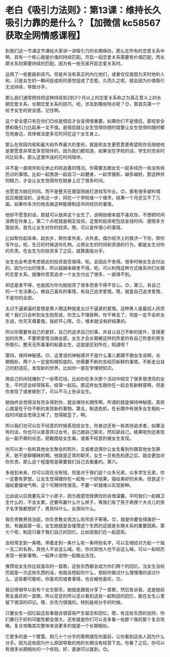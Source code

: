 # 老白《吸引力法则》：第13课：维持长久吸引力靠的是什么？【加微信 kc58567 获取全网情感课程】

到我们这一节课这节课给大家讲一讲吸引力的长期保存。那么在所有的恋爱关系中啊，具有一个核心就是价值的持续匹配。开启一段恋爱关系需要有价值匹配，而长期关系则需要持续的匹配。因为有一些兄弟开启恋爱关系时。

运用了一些套路和技巧。但是并没有真正的内化他们，或者仅仅是因为天时地利人和，只是女生的一瞬间促成呃的感觉促成了恋爱。久而久之呢，就会因为价值吸引无法持续，导致分手。

那么我们通常把持把这种持续到2到3个月以上的恋爱关系称之为真正意义上的长期恋爱关系。长期恋爱关系的技巧，呃，涉及到哪些特点呢？😊，那首先第一个给予女生的安全感。记住啊。

这个安全感只有在你们已经是情侣才会变得很重要。如果你们不是情侣，那呃安全感和吸引力比起来一文不值。是情侣就让女生觉得你随时就要让女生觉得你随时都在他身边，具体做法是多花时间在这个女生身上。

那么在校园内呢和最大和外界最大的差别，就是呃女生更愿意更希望呃你去陪她他是更愿意非常去享受陪伴的。因为我们都知道，如果说在学校的话，学生的空余时间比较多。那么这里所说的花时间陪伴。

并不是一直陪伴和无休止的呃追着的情况。你需要去跟女生一起多经历一些没有经历过的事情。比如一起旅游一起自习一起健身，一起学摄影，越多越好。那这种共同精力，才会让女生觉得你在她身上花了很多时间。

也愿意为她花时间。而不是整天在寝室陪她打游戏写作业。😊，那有很多塑料情侣压根就没的，没有这一步，同在一个学校或一个城市，结果一个月还见不了几面。如果你多次约他去做这种能够制造共同经历的事情。

他却不愿意的话，那就可以放弃这个女生了，说明他根本就不喜欢你，不想把时间浪费在你身上。第二个点呢就是相互投资。这里的投资呢包括金钱时间、感情多方面投资。首先让女生对你的投资。嗯，可以是件很小的事情。

比如帮你起床单，起衣步，帮你拿外卖，点外卖。偶尔经济上的救济一下你，帮你写作业。呃，生日的时候送你礼物。占用女生的时间和资源的行为，都是女生对你的负责。在女生为你投资多了之后，就算面临分手。

女生也会考虑考虑彼此的投资是否值得。呃，会因此不舍得。很多时候女生会付出的，因为付出的很多，所以就越来越舍不得。呃，可以利用这种方式维系你们长期的恋爱关系。就像你苦苦追求一个女生付出了很多，一直得不到。

却还是舍不得，也是因为你为她投资了很多而舍不得不甘心。😊，第三。有自己的一个生活重心，做自己喜欢的事情，有自己追求爱情。嗯，就是自己追求爱情，不是你的全部。

太过于逼紧逼的爱情是男人嗯这种就是太过于逼紧的爱情。这种男人是最招人厌烦呢？我们只会听到女生抱怨说，你怎么不理我啊，你干嘛去了，但是一定不会听女生说，你天天缠着我，我好开心呀。😊，根本就没有好结果的。

所以你需要有自己的爱好，自己的追求自己的事，并且让自己不断的提升，变得更加的优秀，不要把爱情当做全部，女生才会长期被这样的热爱的有自己热爱的男生所吸引，整天无所事事的粘着女生，这就是区别所在，知道吧？

第四，保持神秘感。😊，这里说的神秘感并不是什么事儿都跟不跟女生说啊，长期相处，两个人一定是知根知底的。你需要不断的去经历新鲜的事情，不断走出自己的舒适区，发现新的世界。比如你一直在学理财知识。

用自己的闲钱赚到了一些零花钱。比如你在多次那个活动中结交了很多很漂亮的女生，平时还会经常联系，经常一起玩。那这样女生跟你在一起总有新鲜感啊，但是你发现了或者做到了，可以不马上告诉女生。

她始终会觉得没有完全得到你，就会保持长期性啊，所谓的就是保持神秘感。其核心就是在于你不断的发现新的事物。第五，制造危机，在长期中有很多女生相处一段时间就会觉得乏味了，觉得腻歪了。啊。

所以我们也可以在不经意的时候表现给女生，你身边还有一些其他追求者，如果没有的话，你也可以故意弄过女号，自己跟自己聊天，然后舔自己，结果呢你还表现出一副不屑的状态，把截图给女生看。或者不经意的被女生发现。

也可以发一些和其他女生聚会的照片，又或者说偶尔让女生看到你跟其他女生聊天，她不是聊暧昧的啊。他就是正常的聊天，女生一旦有危机感之后，就会更加对你负责。那么这个程度呢是需要我们自己去衡量的。第六。

多规划未来，你可以现在没有钱，但是对于我们这个众多兄弟。众多学生兄弟，你一定要有梦想。让女生觉得跟你在一起有一个好结果。描绘美好的未来。但是这个描绘要接地气啊，这个可期待性很高，不要一听就难以实现那种。

比如说以后我要先买个小房子，因为我感觉我俩住的会很温馨。平时我们一起搞卫生什么的，不会太累，还要布置什么什么样子，等我们有了孩子再换个大点儿的孩子名字我都想好了，男孩叫什么，女孩叫什么。

我负责教男孩泡妞，你负责教女孩怎么呃吊凯子等等。😊，就是你要变得美好一些，有画面感一些，女生她就是会憧憬这个东西的这就是长期关系的重要因素。第七个呢，制造只属于我们自己的回忆。比如说我们在一起逛街。

会经常走到一条嗯。带着走到一条什么呃一条特别名字，可以互相给对方起一个独一无二的名称。其他人不会这么喊。呃，你对其他人也不会这么喊，可以一起经历发现一些新事物，一起养小宠物一起搬出去住。

推荐给女生你比较喜欢的一首歌，这些东西都会成为你们两个的回忆。当女生没经历就是一次这些东西的话，他就会想起你什么，想起你做过什么慢慢慢的说过什么，这些都可能呃，你喜欢的或者事情，也会被他喜欢。😊。

我记得很早以前有个女生聊天，她就是跟我分享了一首歌，然后告诉我，这是她前男友喜欢的一首歌。所以足足的所以足以看到这些一起制造的回忆，能在女生心里留下很深的印记。嗯，杀伤力很强的。特别是闹分手的时候。

只要女生一回忆起这些事就会很容易产生留恋和回忆。嗯，有这些东西的加持，你们重归于好的可能性都会很大。还有就是你们可以去多看一些那个我的那个复合攻略。复合攻略其实整体来说更多的就是一个长期相处。

它更多的是一个壁雷。把几十个分手的案例摆在你面前，让你看到这些人因为什么分手。因为这些因为什么原因导致的他的长期没有经营下去。你看了之后，你可以有很多长期相处的一个经验。好，直谢可以就到。😊。

